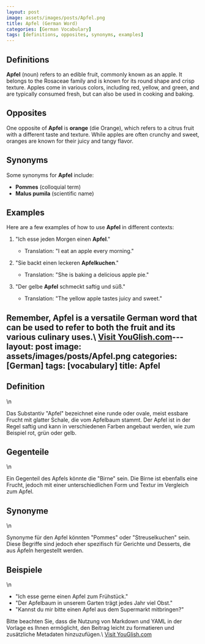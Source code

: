 ```yaml
---
layout: post
image: assets/images/posts/Apfel.png
title: Apfel (German Word)
categories: [German Vocabulary]
tags: [definitions, opposites, synonyms, examples]
---
```


## Definitions

**Apfel** (noun) refers to an edible fruit, commonly known as an apple. It belongs to the Rosaceae family and is known for its round shape and crisp texture. Apples come in various colors, including red, yellow, and green, and are typically consumed fresh, but can also be used in cooking and baking.

## Opposites

One opposite of **Apfel** is **orange** (die Orange), which refers to a citrus fruit with a different taste and texture. While apples are often crunchy and sweet, oranges are known for their juicy and tangy flavor.

## Synonyms

Some synonyms for **Apfel** include:

- **Pommes** (colloquial term)
- **Malus pumila** (scientific name)

## Examples

Here are a few examples of how to use **Apfel** in different contexts:

1. "Ich esse jeden Morgen einen **Apfel**." 
   - Translation: "I eat an apple every morning."

2. "Sie backt einen leckeren **Apfelkuchen**." 
   - Translation: "She is baking a delicious apple pie."

3. "Der gelbe **Apfel** schmeckt saftig und süß." 
   - Translation: "The yellow apple tastes juicy and sweet."

Remember, **Apfel** is a versatile German word that can be used to refer to both the fruit and its various culinary uses.\ <a id="yg-widget-0" class="youglish-widget" data-query="Apfel" data-lang="german" data-components="8412" data-auto-start="0" data-bkg-color="theme_light" data-title="How%20to%20pronounce%20Apfel%20in%20German"  rel="nofollow" href="https://youglish.com">Visit YouGlish.com</a><script async src="https://youglish.com/public/emb/widget.js" charset="utf-8"></script>---
layout: post
image: assets/images/posts/Apfel.png
categories: [German]
tags: [vocabulary]
title: Apfel
---

## Definition
\n

Das Substantiv "Apfel" bezeichnet eine runde oder ovale, meist essbare Frucht mit glatter Schale, die vom Apfelbaum stammt. Der Apfel ist in der Regel saftig und kann in verschiedenen Farben angebaut werden, wie zum Beispiel rot, grün oder gelb.

## Gegenteile
\n

Ein Gegenteil des Apfels könnte die "Birne" sein. Die Birne ist ebenfalls eine Frucht, jedoch mit einer unterschiedlichen Form und Textur im Vergleich zum Apfel.

## Synonyme
\n

Synonyme für den Apfel könnten "Pommes" oder "Streuselkuchen" sein. Diese Begriffe sind jedoch eher spezifisch für Gerichte und Desserts, die aus Äpfeln hergestellt werden.

## Beispiele
\n

- "Ich esse gerne einen Apfel zum Frühstück."
- "Der Apfelbaum in unserem Garten trägt jedes Jahr viel Obst."
- "Kannst du mir bitte einen Apfel aus dem Supermarkt mitbringen?"

Bitte beachten Sie, dass die Nutzung von Markdown und YAML in der Vorlage es Ihnen ermöglicht, den Beitrag leicht zu formatieren und zusätzliche Metadaten hinzuzufügen.\ <a id="yg-widget-0" class="youglish-widget" data-query="Apfel" data-lang="german" data-components="8412" data-auto-start="0" data-bkg-color="theme_light" data-title="How%20to%20pronounce%20Apfel%20in%20German"  rel="nofollow" href="https://youglish.com">Visit YouGlish.com</a><script async src="https://youglish.com/public/emb/widget.js" charset="utf-8"></script>